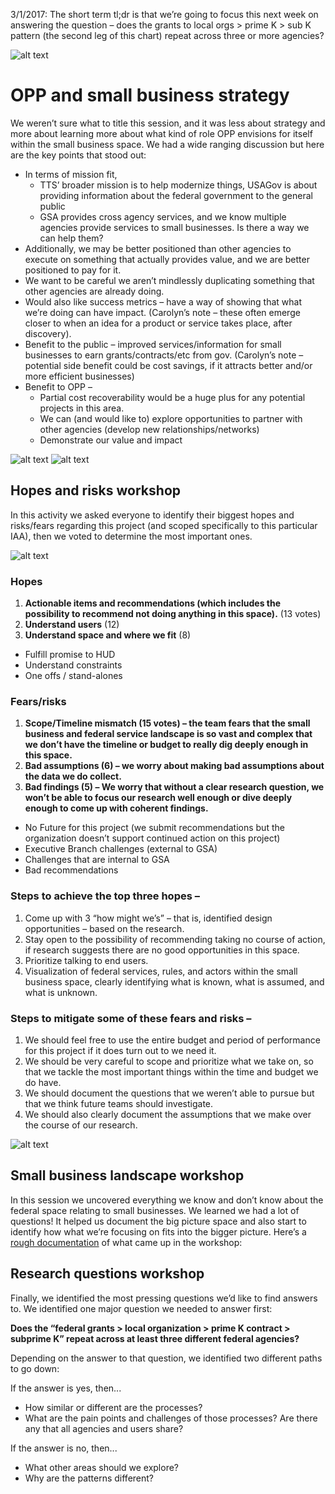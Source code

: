 3/1/2017: The short term tl;dr is that we’re going to focus this next week on answering the question – does the grants to local orgs > prime K > sub K pattern (the second leg of this chart) repeat across three or more agencies? 

![alt text](https://github.com/18F/OPP-BusinessUSA-research/blob/working/Contract-to-grant-diagram.png) 

# OPP and small business strategy

We weren’t sure what to title this session, and it was less about strategy and more about learning more about what kind of role OPP envisions for itself within the small business space. We had a wide ranging discussion but here are the key points that stood out: 

- In terms of mission fit, 
  - TTS’ broader mission is to help modernize things, USAGov is about providing information about the federal government to the general public
  - GSA provides cross agency services, and we know multiple agencies provide services to small businesses. Is there a way we can help them? 
- Additionally, we may be better positioned than other agencies to execute on something that actually provides value, and we are better positioned to pay for it. 
- We want to be careful we aren’t mindlessly duplicating something that other agencies are already doing. 
- Would also like success metrics – have a way of showing that what we’re doing can have impact. (Carolyn’s note – these often emerge closer to when an idea for a product or service takes place, after discovery). 
- Benefit to the public – improved services/information for small businesses to earn grants/contracts/etc from gov. (Carolyn’s note – potential side benefit could be cost savings, if it attracts better and/or more efficient businesses) 
- Benefit to OPP – 
  - Partial cost recoverability would be a huge plus for any potential projects in this area. 
  - We can (and would like to) explore opportunities to partner with other agencies (develop new relationships/networks) 
  - Demonstrate our value and impact

![alt text](https://github.com/18F/OPP-BusinessUSA-research/blob/working/grants-to-contracts-diagram-5.jpg) 
![alt text](https://github.com/18F/OPP-BusinessUSA-research/blob/working/opp-and-sb-strategy-2.jpg) 

## Hopes and risks workshop

In this activity we asked everyone to identify their biggest hopes and risks/fears regarding this project (and scoped specifically to this particular IAA), then we voted to determine the most important ones. 

![alt text](https://github.com/18F/OPP-BusinessUSA-research/blob/working/Hopes-and-fears-8.JPG) 

### Hopes

1. **Actionable items and recommendations (which includes the possibility to recommend not doing anything in this space).** (13 votes) 
2. **Understand users** (12) 
3. **Understand space and where we fit** (8)
- Fulfill promise to HUD
- Understand constraints
- One offs / stand-alones

### Fears/risks
1. **Scope/Timeline mismatch (15 votes) – the team fears that the small business and federal service landscape is so vast and complex that we don’t have the timeline or budget to really dig deeply enough in this space.** 
3. **Bad assumptions (6) – we worry about making bad assumptions about the data we do collect.** 
2. **Bad findings (5) – We worry that without a clear research question, we won’t be able to focus our research well enough or dive deeply enough to come up with coherent findings.** 
- No Future for this project (we submit recommendations but the organization doesn’t support continued action on this project)
- Executive Branch challenges (external to GSA) 
- Challenges that are internal to GSA 
- Bad recommendations

### Steps to achieve the top three hopes – 
1. Come up with 3 “how might we’s” – that is, identified design opportunities – based on the research. 
2. Stay open to the possibility of recommending taking no course of action, if research suggests there are no good opportunities in this space. 
3. Prioritize talking to end users. 
4. Visualization of federal services, rules, and actors within the small business space, clearly identifying what is known, what is assumed, and what is unknown. 

### Steps to mitigate some of these fears and risks – 
1. We should feel free to use the entire budget and period of performance for this project if it does turn out to we need it. 
2. We should be very careful to scope and prioritize what we take on, so that we tackle the most important things within the time and budget we do have. 
3. We should document the questions that we weren’t able to pursue but that we think future teams should investigate. 
4. We should also clearly document the assumptions that we make over the course of our research. 

![alt text](https://github.com/18F/OPP-BusinessUSA-research/blob/working/Hopes-and-fears-risks.JPG) 

## Small business landscape workshop

In this session we uncovered everything we know and don’t know about the federal space relating to small businesses. We learned we had a lot of questions! It helped us document the big picture space and also start to identify how what we’re focusing on fits into the bigger picture. Here’s a [rough documentation](https://docs.google.com/spreadsheets/d/1YnU1qJKzAE1m_CoDdwDCCCq3Tie4e37B8h9PAjRDMMQ/edit#gid=0) of what came up in the workshop: 

## Research questions workshop

Finally, we identified the most pressing questions we’d like to find answers to. We identified one major question we needed to answer first: 

**Does the “federal grants > local organization > prime K contract > subprime K” repeat across at least three different federal agencies?**

Depending on the answer to that question, we identified two different paths to go down: 

If the answer is yes, then...
- How similar or different are the processes? 
- What are the pain points and challenges of those processes? Are there any that all agencies and users share?

If the answer is no, then... 
- What other areas should we explore? 
- Why are the patterns different?

